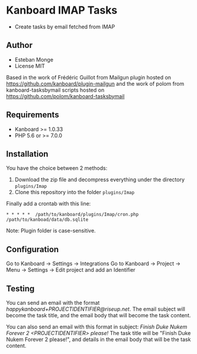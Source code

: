 Kanboard IMAP Tasks
=====================


- Create tasks by email fetched from IMAP

Author
------

- Esteban Monge
- License MIT

Based in the work of Frédéric Guillot from Mailgun plugin hosted on https://github.com/kanboard/plugin-mailgun
and the work of polom from kanboard-tasksbymail scripts hosted on https://github.com/polom/kanboard-tasksbymail

Requirements
------------

- Kanboard >= 1.0.33
- PHP 5.6 or >= 7.0.0

Installation
------------

You have the choice between 2 methods:

1. Download the zip file and decompress everything under the directory `plugins/Imap`
2. Clone this repository into the folder `plugins/Imap`

Finally add a crontab with this line:

	* * * * *  /path/to/kanboard/plugins/Imap/cron.php /path/to/kanboad/data/db.sqlite

Note: Plugin folder is case-sensitive.

Configuration
-------------

Go to Kanboard -> Settings -> Integrations
Go to Kanboard -> Project -> Menu -> Settings -> Edit project and add an Identifier

Testing
-------

You can send an email with the format _happykanboard+PROJECTIDENTIFIER@riseup.net_. The email subject will become the task title, and the email body that will become the task content.

You can also send an email with this format in subject: _Finish Duke Nukem Forever 2 \<PROJECTIDENTIFIER\> please!_ The task title will be "Finish Duke Nukem Forever 2 please!", and details in the email body that will be the task content.
